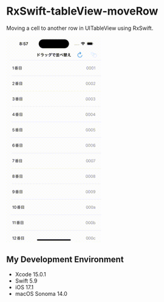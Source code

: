 # RxSwift-tableView-moveRow
Moving a cell to another row in UITableView using RxSwift.

<img src="https://github.com/hackenbacker/image-host/blob/1a643168d8472764a5dbc47cb09ef20563fb903d/imgs/moveRow/moveRow.gif" width="250">

## My Development Environment
* Xcode 15.0.1
* Swift 5.9
* iOS 17.1
* macOS Sonoma 14.0
